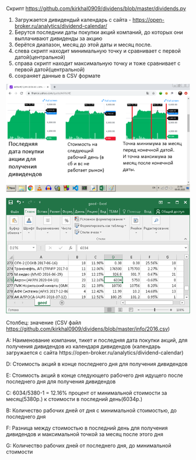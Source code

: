 Скрипт https://github.com/kirkhal0909/dividens/blob/master/dividends.py

1) Загружается дивидендый календарь с сайта - https://open-broker.ru/analytics/dividend-calendar/
2) Берутся последнии даты покупки акций компаний, до которых они выплачивают дивиденды за акцию
3) берётся диапазон, месяц до этой даты и месяц после.
4) слева скрипт находит минимальную точку и сравнивает с первой датой(центральной)
5) справа скрипт находит максимальную точку и тоже сравнивает с первой датой(центральной)
6) сохраняет данные в CSV формате

![intro](/intro.png)
<p align="center">
  <img src="https://github.com/kirkhal0909/dividens/blob/master/Acron.png">
</p>

Столбец: значение (CSV файл https://github.com/kirkhal0909/dividens/blob/master/info/2016.csv)

<p>
A: Наименование компании, тикет и последняя дата покупки акций, для получения дивидендов из календаря дивидендов (календарь загружается с сайта https://open-broker.ru/analytics/dividend-calendar)
</p>
<p>
D: Стоимость акций в конце последнего дня для получения дивидендов
</p>  
<p>
E: Стоимость акций в конце следующего рабочего дня идущего после последнего дня для получения дивидендов
</p>

<p>
C: 6034/5380-1 = 12.16% процент от минимальной стоимости за месяц(5380р.) к стоимости в последний день(6034р.)
</p>
<p>
B: Количество рабочих дней от дня с минимальной стоимостью, до последнего дня
</p>
<p>
F: Разница между стоимостью в последний день для получения дивидендов и максимальной точкой за месяц после этого дня
</p>
<p>
G: Количество рабочих дней от последнего дня, до минимальной стоимости
</p>
